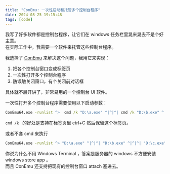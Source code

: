 ```yaml
---
title: "ConEmu: 一次性启动和托管多个控制台程序"
date: 2024-08-25 19:15:48
tags: [code]
---
```

我写了好多软件都是控制台程序，让它们在 windows 任务栏里晃来晃去不是个好主意。   
在实际工作中，我需要一个软件来托管这些控制台程序。   

我选择了 [ConEmu](https://conemu.github.io/) 来解决这个问题，我用它来实现：   
1. 把各个控制台窗口变成标签页
2. 一次性打开多个控制台程序
3. 防误触关闭窗口，有个关闭前对话框

具体就不展开讲了，非常易用的一个控制台 UI 软件。   

一次性打开多个控制台程序需要使用以下启动参数：   
```cmd
ConEmu64.exe -runlist ^>  cmd /k "D:\a.exe" ^|^|^| cmd /k "D:\b.exe" ^|^|^| cmd /k "D:\c.exe"  
```

`cmd /k ` 的好处是支持在标签页里 ctrl+C 然后保留这个标签页。   

或者不套 cmd 来执行   

```cmd
ConEmu64.exe -runlist ^> "D:\a.exe" ^|^|^| "D:\b.exe" ^|^|^| "D:\c.exe"  
```

你说为什么不用 Windows Terminal ，答案是服务器的 windows 不方便安装 windows store app  。   
而且 ConEmu 还支持把现有的控制台窗口 attach 塞进去。   
